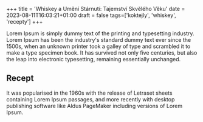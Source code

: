 +++
title = 'Whiskey a Umění Stárnutí: Tajemství Skvělého Věku'
date = 2023-08-11T16:03:21+01:00
draft = false
tags=['koktejly', 'whiskey', 'recepty']
+++

Lorem Ipsum is simply dummy text of the printing and typesetting industry. Lorem Ipsum has been the industry's standard dummy text ever since the 1500s, when an unknown printer took a galley of type and scrambled it to make a type specimen book. It has survived not only five centuries, but also the leap into electronic typesetting, remaining essentially unchanged. 

## Recept

It was popularised in the 1960s with the release of Letraset sheets containing Lorem Ipsum passages, and more recently with desktop publishing software like Aldus PageMaker including versions of Lorem Ipsum.

